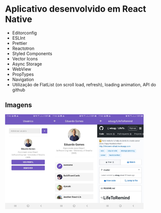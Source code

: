 # Aplicativo desenvolvido em React Native

* Editorconfig
* ESLInt
* Prettier
* Reactotron
* Styled Components
* Vector Icons
* Async Storage
* WebView
* PropTypes
* Navigation
* Utilização de FlatList (on scroll load, refresh), loading animation, API do github

## Imagens

<img src="./src/assets/main.jpeg" width="30%" height="30%"><img src="./src/assets/user.jpeg" width="30%" height="30%"><img src="./src/assets/repository.jpeg" width="30%" height="30%">
